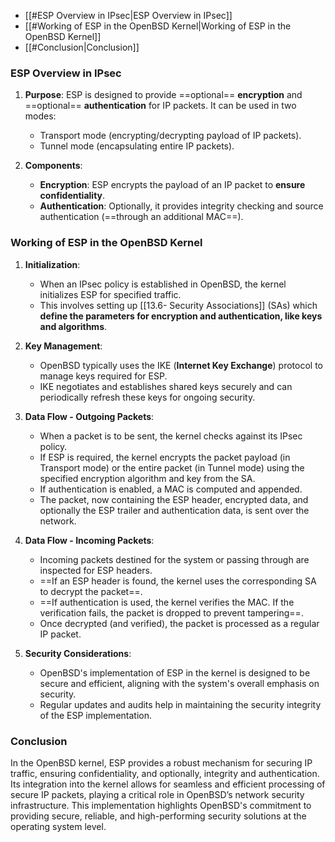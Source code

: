 - [[#ESP Overview in IPsec|ESP Overview in IPsec]]
- [[#Working of ESP in the OpenBSD Kernel|Working of ESP in the OpenBSD Kernel]]
- [[#Conclusion|Conclusion]]


### ESP Overview in IPsec

1. **Purpose**: ESP is designed to provide ==optional== **encryption** and ==optional== **authentication** for IP packets. It can be used in two modes:
	- Transport mode (encrypting/decrypting payload of IP packets).
	- Tunnel mode (encapsulating entire IP packets).

3. **Components**:
   - **Encryption**: ESP encrypts the payload of an IP packet to **ensure confidentiality**.
   - **Authentication**: Optionally, it provides integrity checking and source authentication (==through an additional MAC==).

### Working of ESP in the OpenBSD Kernel

1. **Initialization**:
   - When an IPsec policy is established in OpenBSD, the kernel initializes ESP for specified traffic.
   - This involves setting up [[13.6- Security Associations]] (SAs) which **define the parameters for encryption and authentication, like keys and algorithms**.

2. **Key Management**:
   - OpenBSD typically uses the IKE (**Internet Key Exchange**) protocol to manage keys required for ESP.
   - IKE negotiates and establishes shared keys securely and can periodically refresh these keys for ongoing security.

3. **Data Flow - Outgoing Packets**:
   - When a packet is to be sent, the kernel checks against its IPsec policy.
   - If ESP is required, the kernel encrypts the packet payload (in Transport mode) or the entire packet (in Tunnel mode) using the specified encryption algorithm and key from the SA.
   - If authentication is enabled, a MAC is computed and appended.
   - The packet, now containing the ESP header, encrypted data, and optionally the ESP trailer and authentication data, is sent over the network.

4. **Data Flow - Incoming Packets**:
   - Incoming packets destined for the system or passing through are inspected for ESP headers.
   - ==If an ESP header is found, the kernel uses the corresponding SA to decrypt the packet==.
   - ==If authentication is used, the kernel verifies the MAC. If the verification fails, the packet is dropped to prevent tampering==.
   - Once decrypted (and verified), the packet is processed as a regular IP packet.

5. **Security Considerations**:
   - OpenBSD's implementation of ESP in the kernel is designed to be secure and efficient, aligning with the system's overall emphasis on security.
   - Regular updates and audits help in maintaining the security integrity of the ESP implementation.

### Conclusion

In the OpenBSD kernel, ESP provides a robust mechanism for securing IP traffic, ensuring confidentiality, and optionally, integrity and authentication. Its integration into the kernel allows for seamless and efficient processing of secure IP packets, playing a critical role in OpenBSD’s network security infrastructure. This implementation highlights OpenBSD's commitment to providing secure, reliable, and high-performing security solutions at the operating system level.